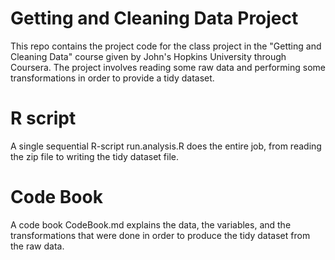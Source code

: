# Getting and Cleaning Data Project

This repo contains the project code for the class project in the "Getting and Cleaning Data" course given by John's Hopkins University through Coursera.  The project involves reading some raw data and performing some transformations in order to provide a tidy dataset.

# R script

A single sequential R-script run.analysis.R does the entire job, from reading the zip file to writing the tidy dataset file.

# Code Book

A code book CodeBook.md explains the data, the variables, and the transformations that were done in order to produce the tidy dataset from the raw data.